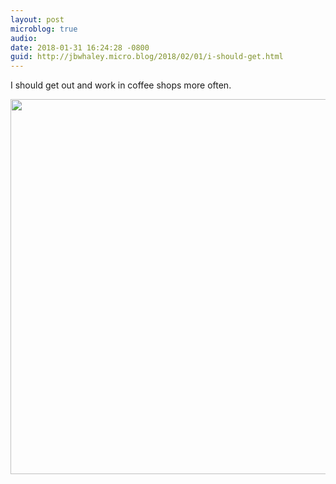 ```yaml
---
layout: post
microblog: true
audio: 
date: 2018-01-31 16:24:28 -0800
guid: http://jbwhaley.micro.blog/2018/02/01/i-should-get.html
---
```

I should get out and work in coffee shops more often.

<img src="http://www.jarrodwhaley.com/uploads/2018/6fe1123307.jpg" width="600" height="600" />
